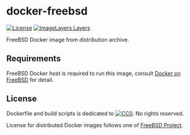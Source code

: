 # docker-freebsd

[![License](https://img.shields.io/github/license/uchida/docker-freebsd.svg?maxAge=2592000)](https://tldrlegal.com/license/creative-commons-cc0-1.0-universal)
[![ImageLayers Layers](https://imagelayers.io/badge/auchida/freebsd:10.svg)](https://imagelayers.io/?images=auchida%2Ffreebsd:10)

FreeBSD Docker image from distribution archive.

## Requirements

FreeBSD Docker host is required to run this image,
consult [Docker on FreeBSD](https://wiki.freebsd.org/Docker) for detail.

## License

Dockerfile and build scripts is dedicated to 
[![CC0](http://i.creativecommons.org/p/zero/1.0/80x15.png "CC0")](https://creativecommons.org/publicdomain/zero/1.0/).
No rights reserved.

License for distributed Docker images follows one of [FreeBSD Project](https://freebsd.org).
